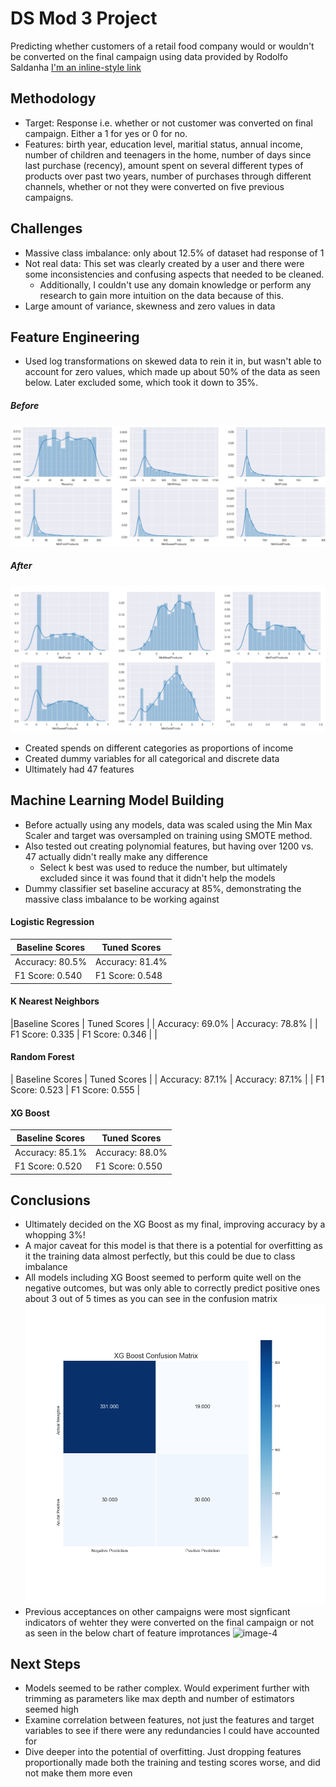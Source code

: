 # DS Mod 3 Project
Predicting whether customers of a retail food company would or wouldn't be converted on the final campaign using data provided by Rodolfo Saldanha [I'm an inline-style link](https://www.kaggle.com/rodsaldanha/arketing-campaign#ml_project1_data.xlsx)

## Methodology
* Target: Response i.e. whether or not customer was converted on final campaign. Either a 1 for yes or 0 for no.
* Features: birth year, education level, maritial status, annual income, number of children and teenagers in the home, number of days since last purchase (recency), amount spent on several different types of products over past two years, number of purchases through different channels, whether or not they were converted on five previous campaigns.

## Challenges
* Massive class imbalance: only about 12.5% of dataset had response of 1
* Not real data: This set was clearly created by a user and there were some inconsistencies and confusing aspects that needed to be cleaned.
    * Additionally, I couldn't use any domain knowledge or perform any research to gain more intuition on the data because of this.
* Large amount of variance, skewness and zero values in data

## Feature Engineering
* Used log transformations on skewed data to rein it in, but wasn't able to account for zero values, which made up about 50% of the data as seen below. Later excluded some, which took it down to 35%.
##### Before
![image-1](charts/variance_skewness_example.PNG)<br>
##### After 
![image-2](charts/variance_skewness_example_after_log.PNG)<br>
* Created spends on different categories as proportions of income
* Created dummy variables for all categorical and discrete data
* Ultimately had 47 features

## Machine Learning Model Building
* Before actually using any models, data was scaled using the Min Max Scaler and target was oversampled on training using SMOTE method.
* Also tested out creating polynomial features, but having over 1200 vs. 47 actually didn't really make any difference
    * Select k best was used to reduce the number, but ultimately excluded since it was found that it didn't help the models
* Dummy classifier set baseline accuracy at 85%, demonstrating the massive class imbalance to be working against

#### Logistic Regression
| Baseline Scores | Tuned Scores | 
| --------------- | ------------ |
| Accuracy: 80.5% | Accuracy: 81.4% | 
| F1 Score: 0.540 | F1 Score: 0.548 | 

#### K Nearest Neighbors
|Baseline Scores | Tuned Scores |
| Accuracy: 69.0% | Accuracy: 78.8% |
| F1 Score: 0.335 | F1 Score: 0.346 |
| 

#### Random Forest
| Baseline Scores | Tuned Scores |
| Accuracy: 87.1% | Accuracy: 87.1% |
| F1 Score: 0.523 | F1 Score: 0.555 |

#### XG Boost
| Baseline Scores | Tuned Scores |
| --------------- | ------------ |
| Accuracy: 85.1% | Accuracy: 88.0% |
| F1 Score: 0.520 | F1 Score: 0.550 |

## Conclusions
* Ultimately decided on the XG Boost as my final, improving accuracy by a whopping 3%!
* A major caveat for this model is that there is a potential for overfitting as it the training data almost perfectly, but this could be due to class imbalance
* All models including XG Boost seemed to perform quite well on the negative outcomes, but was only able to correctly predict positive ones about 3 out of 5 times as you can see in the confusion matrix
![image-3](charts/XG_Boost_Confusion_Matrix.png)<br>
* Previous acceptances on other campaigns were most signficant indicators of wehter they were converted on the final campaign or not as seen in the below chart of feature improtances
![image-4](chart/feature_importance.png)<br>

## Next Steps
* Models seemed to be rather complex. Would experiment further with trimming as parameters like max depth and number of estimators seemed high
* Examine correlation between features, not just the features and target variables to see if there were any redundancies I could have accounted for
* Dive deeper into the potential of overfitting. Just dropping features proportionally made both the training and testing scores worse, and did not make them more even
